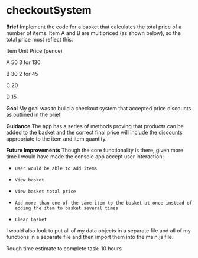﻿# checkoutSystem
**Brief**
Implement the code for a basket that calculates the total price of a number of items. 
Item A and B are multipriced (as shown below), so the total price must reflect this.

Item	Unit Price (pence)

A	50	3 for 130

B	30	2 for 45

C	20	

D	15

**Goal**
My goal was to build a checkout system that accepted price discounts as outlined in the brief


**Guidance**
The app has a series of methods proving that products can be added to the basket and the correct final price will include the discounts appropriate to the item and item quantity.


**Future Improvements**
Though the core functionality is there, given more time I would have made the console app accept user interaction:
-     User would be able to add items
-     View basket
-     View basket total price
-     Add more than one of the same item to the basket at once instead of adding the item to basket several times
-     Clear basket

I would also look to put all of my data objects in a separate file and all of my functions in a separate file and then import them into the main.js file.


Rough time estimate to complete task: 10 hours

